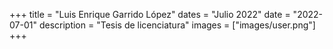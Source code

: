 +++
title = "Luis Enrique Garrido López"
dates = "Julio 2022"
date = "2022-07-01"
description = "Tesis de licenciatura"
images = ["images/user.png"]
+++
